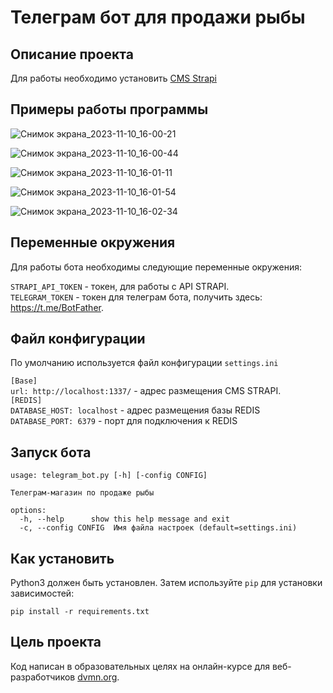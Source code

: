 # Телеграм бот для продажи рыбы
## Описание проекта
Для работы необходимо установить [CMS Strapi](https://strapi.io/)



## Примеры работы программы

![Снимок экрана_2023-11-10_16-00-21](https://github.com/Amartyanov1974/fish_sale/assets/74543172/ef07bc09-deab-4ff1-9ac5-3bda81cde8f2)<br>

![Снимок экрана_2023-11-10_16-00-44](https://github.com/Amartyanov1974/fish_sale/assets/74543172/79927d1a-f562-464b-93f1-a8b50c2903d4)<br>

![Снимок экрана_2023-11-10_16-01-11](https://github.com/Amartyanov1974/fish_sale/assets/74543172/07e64091-ca5a-42db-99f8-bda149766d54)<br>

![Снимок экрана_2023-11-10_16-01-54](https://github.com/Amartyanov1974/fish_sale/assets/74543172/ac55797b-e5f4-4a13-9966-97861989dfc3)<br>

![Снимок экрана_2023-11-10_16-02-34](https://github.com/Amartyanov1974/fish_sale/assets/74543172/303db0fd-bd62-420c-8493-79e83316e1b3)<br>


## Переменные окружения
Для работы бота необходимы следующие переменные окружения:

`STRAPI_API_TOKEN` - токен, для работы с API STRAPI.<br>
`TELEGRAM_TOKEN` - токен для телеграм бота, получить здесь: https://t.me/BotFather.

## Файл конфигурации
По умолчанию используется файл конфигурации `settings.ini`<br>

`[Base]`<br>
`url: http://localhost:1337/` - адрес размещения CMS STRAPI.<br>
`[REDIS]`<br>
`DATABASE_HOST: localhost` - адрес размещения базы REDIS<br>
`DATABASE_PORT: 6379` - порт для подключения к REDIS<br>

## Запуск бота
```
usage: telegram_bot.py [-h] [-config CONFIG]

Телеграм-магазин по продаже рыбы

options:
  -h, --help      show this help message and exit
  -c, --config CONFIG  Имя файла настроек (default=settings.ini)
```

## Как установить
Python3 должен быть установлен. Затем используйте `pip` для установки зависимостей:
```
pip install -r requirements.txt
```

## Цель проекта
Код написан в образовательных целях на онлайн-курсе для веб-разработчиков [dvmn.org](https://dvmn.org/).

